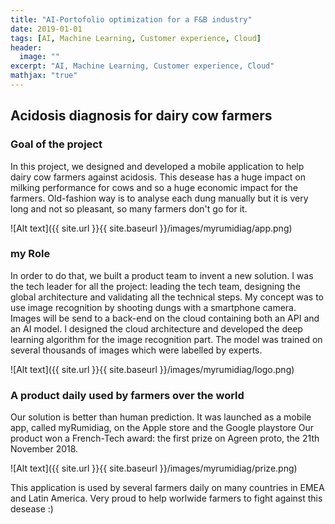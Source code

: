 ```yaml
---
title: "AI-Portofolio optimization for a F&B industry"
date: 2019-01-01
tags: [AI, Machine Learning, Customer experience, Cloud]
header:
  image: ""
excerpt: "AI, Machine Learning, Customer experience, Cloud"
mathjax: "true"
---
```


## Acidosis diagnosis for dairy cow farmers

### Goal of the project
In this project, we designed and developed a mobile application to help dairy cow farmers against acidosis.
This desease has a huge impact on milking performance for cows and so a huge economic impact for the farmers.
Old-fashion way is to analyse each dung manually  but it is very long and not so pleasant, so many farmers don't go for it.

![Alt text]({{ site.url }}{{ site.baseurl }}/images/myrumidiag/app.png)

### my Role
In order to do that, we built a product team to invent a new solution. 
I was the tech leader for all the project: leading the tech team, designing the global architecture and validating all the technical steps.
My concept was to use image recognition by shooting dungs with a smartphone camera. 
Images will be send to a back-end on the cloud containing both an API and an AI model.
I designed the cloud architecture and developed the deep learning algorithm for the image recognition part.
The model was trained on several thousands of images which were labelled by experts. 

![Alt text]({{ site.url }}{{ site.baseurl }}/images/myrumidiag/logo.png)

### A product daily used by farmers over the world
Our solution is better than human prediction. 
It was launched as a mobile app, called myRumidiag, on the Apple store and the Google playstore
Our product won a French-Tech award: the first prize on Agreen proto, the 21th November 2018. 

![Alt text]({{ site.url }}{{ site.baseurl }}/images/myrumidiag/prize.png)

This application is used by several farmers daily on many countries in EMEA and Latin America. 
Very proud to help worlwide farmers to fight against this desease :)
